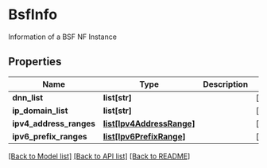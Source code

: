 # BsfInfo

Information of a BSF NF Instance
## Properties
Name | Type | Description | Notes
------------ | ------------- | ------------- | -------------
**dnn_list** | **list[str]** |  | [optional] 
**ip_domain_list** | **list[str]** |  | [optional] 
**ipv4_address_ranges** | [**list[Ipv4AddressRange]**](Ipv4AddressRange.md) |  | [optional] 
**ipv6_prefix_ranges** | [**list[Ipv6PrefixRange]**](Ipv6PrefixRange.md) |  | [optional] 

[[Back to Model list]](../README.md#documentation-for-models) [[Back to API list]](../README.md#documentation-for-api-endpoints) [[Back to README]](../README.md)



